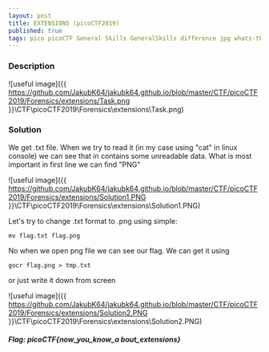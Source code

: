 ```yaml
---
layout: post
title: EXTENSIONS (picoCTF2019)
published: true
tags: pico picoCTF General Skills GeneralSkills difference jpg whats-the-difference picoCTF2019
---
```


### Description

![useful image]({{ https://github.com/JakubK64/jakubk64.github.io/blob/master/CTF/picoCTF2019/Forensics/extensions/Task.png }}\CTF\picoCTF2019\Forensics\extensions\Task.png)

### Solution
We get .txt file. When we try to read it (in my case using "cat" in linux console) we can see that in contains some unreadable data. What is most important in first line we can find "PNG"

![useful image]({{ https://github.com/JakubK64/jakubk64.github.io/blob/master/CTF/picoCTF2019/Forensics/extensions/Solution1.PNG }}\CTF\picoCTF2019\Forensics\extensions\Solution1.PNG)

Let's try to change .txt format to .png using simple:
```unix
mv flag.txt flag.png
```

No when we open png file we can see our flag. We can get it using 
```unix
gocr flag.png > tmp.txt
```
or just write it down from screen 

![useful image]({{ https://github.com/JakubK64/jakubk64.github.io/blob/master/CTF/picoCTF2019/Forensics/extensions/Solution2.PNG }}\CTF\picoCTF2019\Forensics\extensions\Solution2.PNG)

#### *Flag: picoCTF{now_you_know_a bout_extensions}*
